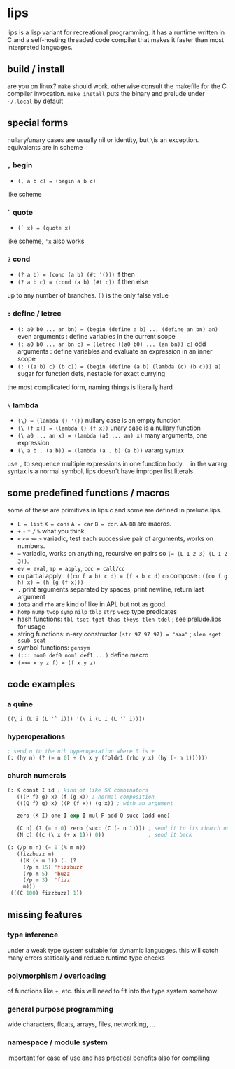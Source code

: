 # lips
lips is a lisp variant for recreational programming. it has a
runtime written in C and a self-hosting threaded code compiler
that makes it faster than most interpreted languages.

## build / install
are you on linux? `make` should work. otherwise consult the
makefile for the C compiler invocation. `make install` puts
the binary and prelude under `~/.local` by default

## special forms
nullary/unary cases are usually nil or identity, but `\`is an
exception. equivalents are in scheme

### `,` begin
- `(, a b c) = (begin a b c)`

like scheme

### <code>\`</code> quote
- <code>(\` x) = (quote x)</code>

like scheme, `'x` also works

### `?` cond
- `(? a b) = (cond (a b) (#t '()))` if then
- `(? a b c) = (cond (a b) (#t c))` if then else

up to any number of branches. `()` is the only false value

### `:` define / letrec
- `(: a0 b0 ... an bn) = (begin (define a b) ... (define an bn) an)` even arguments : define variables in the current scope
- `(: a0 b0 ... an bn c) = (letrec ((a0 b0) ... (an bn)) c)` odd arguments : define variables and evaluate an expression in an inner scope
- `(: ((a b) c) (b c)) = (begin (define (a b) (lambda (c) (b c))) a)` sugar for function defs, nestable for exact currying

the most complicated form, naming things is literally hard

### `\` lambda
- `(\) = (lambda () '())` nullary case is an empty function
- `(\ (f x)) = (lambda () (f x))` unary case is a nullary function
- `(\ a0 ... an x) = (lambda (a0 ... an) x)` many arguments, one expression
- `(\ a b . (a b)) = (lambda (a . b) (a b))`  vararg syntax

use `,` to sequence multiple expressions in one function body.
`.` in the vararg syntax is a normal symbol, lips doesn't have
improper list literals

## some predefined functions / macros
some of these are primitives in lips.c and some are defined in
prelude.lips.

- `L = list` `X = cons` `A = car` `B = cdr`.  `AA`-`BB` are macros.
- `+` `-` `*` `/` `%` what you think
- `<` `<=` `>=` `>` variadic, test each successive pair of
  arguments, works on numbers.
- `=` variadic, works on anything, recursive on pairs so
  `(= (L 1 2 3) (L 1 2 3))`.
- `ev = eval`, `ap = apply`, `ccc = call/cc`
- `cu` partial apply : `((cu f a b) c d) = (f a b c d)`
  `co` compose : `((co f g h) x) = (h (g (f x)))`
- `.` print arguments separated by spaces, print newline, return
  last argument
- `iota` and `rho` are kind of like in APL but not as good.
- `homp` `nump` `twop` `symp` `nilp` `tblp` `strp` `vecp` type predicates
- hash functions: `tbl tset tget thas tkeys tlen tdel` ; see prelude.lips for usage
- string functions: n-ary constructor `(str 97 97 97) = "aaa"` ; `slen sget ssub scat`
- symbol functions: `gensym`
- `(::: nom0 def0 nom1 def1 ...)` define macro
- `(>>= x y z f) = (f x y z)`

## code examples

### a quine
```lisp
((\ i (L i (L '` i))) '(\ i (L i (L '` i))))
```

### hyperoperations
```lisp
; send n to the nth hyperoperation where 0 is +
(: (hy n) (? (= n 0) + (\ x y (foldr1 (rho y x) (hy (- n 1))))))
```

### church numerals
```lisp
(: K const I id ; kind of like SK combinators
   (((P f) g) x) (f (g x)) ; normal composition
   (((Q f) g) x) ((P (f x)) (g x)) ; with an argument

   zero (K I) one I exp I mul P add Q succ (add one)

   (C n) (? (= n 0) zero (succ (C (- n 1)))) ; send it to its church numeral
   (N c) ((c (\ x (+ x 1))) 0))              ; send it back

(: (/p m n) (= 0 (% m n))
   (fizzbuzz m)
    ((K (+ m 1)) (. (?
     (/p m 15) 'fizzbuzz
     (/p m 5)  'buzz
     (/p m 3)  'fizz
     m)))
 (((C 100) fizzbuzz) 1))
```

## missing features
### type inference
under a weak type system suitable for dynamic languages.
this will catch many errors statically and reduce runtime
type checks

### polymorphism / overloading
of functions like `+`, etc. this will need to fit into the
type system somehow

### general purpose programming
wide characters, floats, arrays, files, networking, ...

### namespace / module system
important for ease of use and has practical benefits also
for compiling
